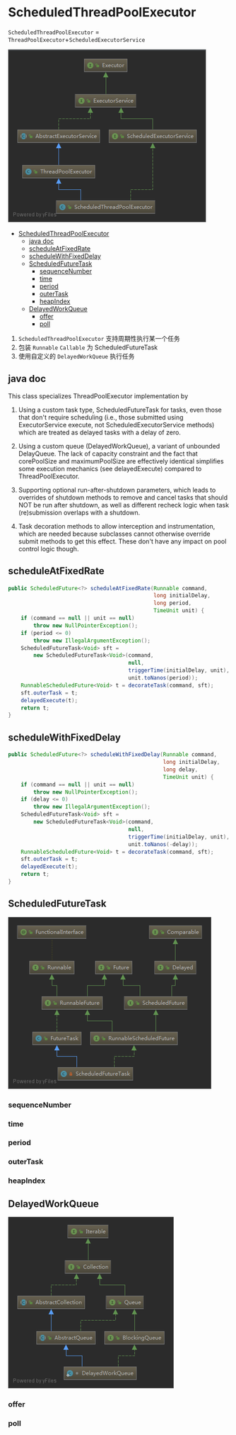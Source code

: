 # ScheduledThreadPoolExecutor

`ScheduledThreadPoolExecutor` = `ThreadPoolExecutor`+`ScheduledExecutorService`

![ScheduledThreadPoolExecutor](images/ScheduledThreadPoolExecutor.png)

- [ScheduledThreadPoolExecutor](#scheduledthreadpoolexecutor)
  - [java doc](#java-doc)
  - [scheduleAtFixedRate](#scheduleatfixedrate)
  - [scheduleWithFixedDelay](#schedulewithfixeddelay)
  - [ScheduledFutureTask](#scheduledfuturetask)
    - [sequenceNumber](#sequencenumber)
    - [time](#time)
    - [period](#period)
    - [outerTask](#outertask)
    - [heapIndex](#heapindex)
  - [DelayedWorkQueue](#delayedworkqueue)
    - [offer](#offer)
    - [poll](#poll)

1. `ScheduledThreadPoolExecutor` 支持周期性执行某一个任务
2. 包装 `Runnable` `Callable` 为 ScheduledFutureTask
3. 使用自定义的 `DelayedWorkQueue` 执行任务

## java doc

 This class specializes ThreadPoolExecutor implementation by

 1. Using a custom task type, ScheduledFutureTask for
    tasks, even those that don't require scheduling (i.e.,
    those submitted using ExecutorService execute, not
    ScheduledExecutorService methods) which are treated as
    delayed tasks with a delay of zero.

 2. Using a custom queue (DelayedWorkQueue), a variant of
    unbounded DelayQueue. The lack of capacity constraint and
    the fact that corePoolSize and maximumPoolSize are
    effectively identical simplifies some execution mechanics
    (see delayedExecute) compared to ThreadPoolExecutor.

 3. Supporting optional run-after-shutdown parameters, which
    leads to overrides of shutdown methods to remove and cancel
    tasks that should NOT be run after shutdown, as well as
    different recheck logic when task (re)submission overlaps
    with a shutdown.

 4. Task decoration methods to allow interception and
    instrumentation, which are needed because subclasses cannot
    otherwise override submit methods to get this effect. These
    don't have any impact on pool control logic though.

## scheduleAtFixedRate

```java
public ScheduledFuture<?> scheduleAtFixedRate(Runnable command,
                                              long initialDelay,
                                              long period,
                                              TimeUnit unit) {
    if (command == null || unit == null)
        throw new NullPointerException();
    if (period <= 0)
        throw new IllegalArgumentException();
    ScheduledFutureTask<Void> sft =
        new ScheduledFutureTask<Void>(command,
                                      null,
                                      triggerTime(initialDelay, unit),
                                      unit.toNanos(period));
    RunnableScheduledFuture<Void> t = decorateTask(command, sft);
    sft.outerTask = t;
    delayedExecute(t);
    return t;
}
```

## scheduleWithFixedDelay

```java
public ScheduledFuture<?> scheduleWithFixedDelay(Runnable command,
                                                 long initialDelay,
                                                 long delay,
                                                 TimeUnit unit) {
    if (command == null || unit == null)
        throw new NullPointerException();
    if (delay <= 0)
        throw new IllegalArgumentException();
    ScheduledFutureTask<Void> sft =
        new ScheduledFutureTask<Void>(command,
                                      null,
                                      triggerTime(initialDelay, unit),
                                      unit.toNanos(-delay));
    RunnableScheduledFuture<Void> t = decorateTask(command, sft);
    sft.outerTask = t;
    delayedExecute(t);
    return t;
}
```

## ScheduledFutureTask

![ScheduledFutureTask](images/ScheduledFutureTask.png)

### sequenceNumber

### time

### period

### outerTask

### heapIndex

## DelayedWorkQueue

![DelayedWorkQueue](images/DelayedWorkQueue.png)

### offer

### poll